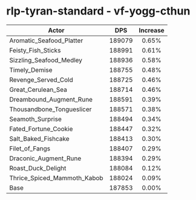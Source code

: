 # rlp-tyran-standard - vf-yogg-cthun
| Actor | DPS | Increase |
|---|:---:|:---:|
|Aromatic_Seafood_Platter|189079|0.65%|
|Feisty_Fish_Sticks|188991|0.61%|
|Sizzling_Seafood_Medley|188936|0.58%|
|Timely_Demise|188755|0.48%|
|Revenge_Served_Cold|188725|0.46%|
|Great_Cerulean_Sea|188714|0.46%|
|Dreambound_Augment_Rune|188591|0.39%|
|Thousandbone_Tongueslicer|188571|0.38%|
|Seamoth_Surprise|188494|0.34%|
|Fated_Fortune_Cookie|188447|0.32%|
|Salt_Baked_Fishcake|188413|0.30%|
|Filet_of_Fangs|188407|0.29%|
|Draconic_Augment_Rune|188394|0.29%|
|Roast_Duck_Delight|188084|0.12%|
|Thrice_Spiced_Mammoth_Kabob|188024|0.09%|
|Base|187853|0.00%|
